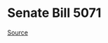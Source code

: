 # Senate Bill 5071

[Source](http://lawfilesext.leg.wa.gov/biennium/2023-24/Pdf/Bills/Senate%20Bills/5071.pdf)